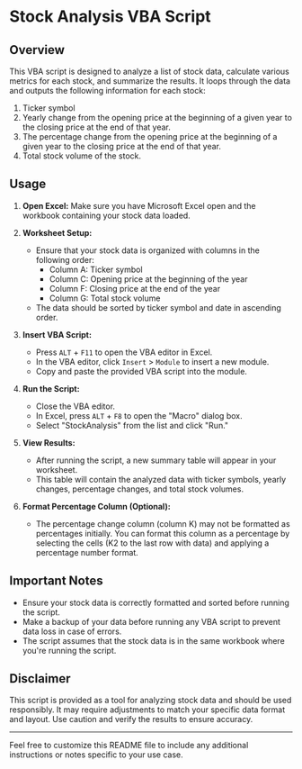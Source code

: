 # Stock Analysis VBA Script

## Overview

This VBA script is designed to analyze a list of stock data, calculate various metrics for each stock, and summarize the results. It loops through the data and outputs the following information for each stock:

1. Ticker symbol
2. Yearly change from the opening price at the beginning of a given year to the closing price at the end of that year.
3. The percentage change from the opening price at the beginning of a given year to the closing price at the end of that year.
4. Total stock volume of the stock.

## Usage

1. **Open Excel:** Make sure you have Microsoft Excel open and the workbook containing your stock data loaded.

2. **Worksheet Setup:**
   - Ensure that your stock data is organized with columns in the following order:
     - Column A: Ticker symbol
     - Column C: Opening price at the beginning of the year
     - Column F: Closing price at the end of the year
     - Column G: Total stock volume
   - The data should be sorted by ticker symbol and date in ascending order.

3. **Insert VBA Script:**
   - Press `ALT` + `F11` to open the VBA editor in Excel.
   - In the VBA editor, click `Insert` > `Module` to insert a new module.
   - Copy and paste the provided VBA script into the module.

4. **Run the Script:**
   - Close the VBA editor.
   - In Excel, press `ALT` + `F8` to open the "Macro" dialog box.
   - Select "StockAnalysis" from the list and click "Run."

5. **View Results:**
   - After running the script, a new summary table will appear in your worksheet.
   - This table will contain the analyzed data with ticker symbols, yearly changes, percentage changes, and total stock volumes.

6. **Format Percentage Column (Optional):**
   - The percentage change column (column K) may not be formatted as percentages initially. You can format this column as a percentage by selecting the cells (K2 to the last row with data) and applying a percentage number format.

## Important Notes

- Ensure your stock data is correctly formatted and sorted before running the script.
- Make a backup of your data before running any VBA script to prevent data loss in case of errors.
- The script assumes that the stock data is in the same workbook where you're running the script.

## Disclaimer

This script is provided as a tool for analyzing stock data and should be used responsibly. It may require adjustments to match your specific data format and layout. Use caution and verify the results to ensure accuracy.

---

Feel free to customize this README file to include any additional instructions or notes specific to your use case.
